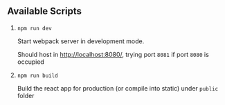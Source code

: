 ## Available Scripts
1. `npm run dev`

   Start webpack server in development mode.

   Should host in [http://localhost:8080/](http://localhost:8080/), trying port `8081` if port `8080` is occupied
2. `npm run build`

   Build the react app for production (or compile into static) under `public` folder
